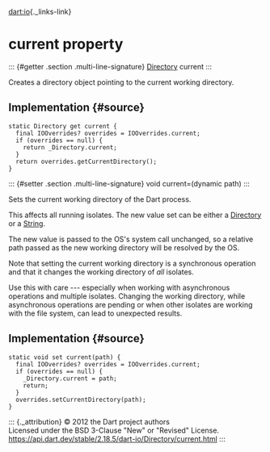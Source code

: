 [dart:io](../../dart-io/dart-io-library){._links-link}

current property
================

::: {#getter .section .multi-line-signature}
[Directory](../directory-class) current
:::

Creates a directory object pointing to the current working directory.

Implementation {#source}
--------------

``` {.language-dart data-language="dart"}
static Directory get current {
  final IOOverrides? overrides = IOOverrides.current;
  if (overrides == null) {
    return _Directory.current;
  }
  return overrides.getCurrentDirectory();
}
```

::: {#setter .section .multi-line-signature}
void current=(dynamic path)
:::

Sets the current working directory of the Dart process.

This affects all running isolates. The new value set can be either a
[Directory](../directory-class) or a
[String](../../dart-core/string-class).

The new value is passed to the OS\'s system call unchanged, so a
relative path passed as the new working directory will be resolved by
the OS.

Note that setting the current working directory is a synchronous
operation and that it changes the working directory of *all* isolates.

Use this with care --- especially when working with asynchronous
operations and multiple isolates. Changing the working directory, while
asynchronous operations are pending or when other isolates are working
with the file system, can lead to unexpected results.

Implementation {#source}
--------------

``` {.language-dart data-language="dart"}
static void set current(path) {
  final IOOverrides? overrides = IOOverrides.current;
  if (overrides == null) {
    _Directory.current = path;
    return;
  }
  overrides.setCurrentDirectory(path);
}
```

::: {._attribution}
© 2012 the Dart project authors\
Licensed under the BSD 3-Clause \"New\" or \"Revised\" License.\
<https://api.dart.dev/stable/2.18.5/dart-io/Directory/current.html>
:::

